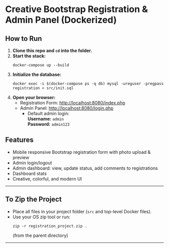 # Creative Bootstrap Registration & Admin Panel (Dockerized)

## How to Run

1. **Clone this repo and `cd` into the folder.**
2. **Start the stack:**
   ```
   docker-compose up --build
   ```
3. **Initialize the database:**
   ```
   docker exec -i $(docker-compose ps -q db) mysql -ureguser -pregpass registration < src/init.sql
   ```
4. **Open your browser:**
   - Registration Form: [http://localhost:8080/index.php](http://localhost:8080/index.php)
   - Admin Panel: [http://localhost:8080/login.php](http://localhost:8080/login.php)
     - Default admin login:  
       **Username:** `admin`  
       **Password:** `admin123`

## Features

- Mobile responsive Bootstrap registration form with photo upload & preview
- Admin login/logout
- Admin dashboard: view, update status, add comments to registrations
- Dashboard stats
- Creative, colorful, and modern UI

---

## To Zip the Project

- Place all files in your project folder (`src` and top-level Docker files).
- Use your OS zip tool or run:
  ```
  zip -r registration_project.zip .
  ```
  (from the parent directory)

---